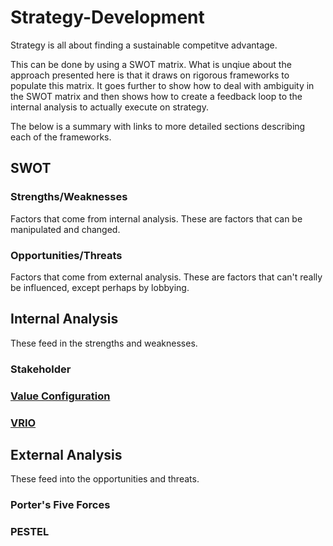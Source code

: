 # Strategy-Development

Strategy is all about finding a sustainable competitve advantage. 

This can be done by using a SWOT matrix. What is unqiue about the approach presented here is that it draws on rigorous frameworks to populate this matrix. It goes further to show how to deal with ambiguity in the SWOT matrix and then shows how to create a feedback loop to the internal analysis to actually execute on strategy.

The below is a summary with links to more detailed sections describing each of the frameworks. 

## SWOT
### Strengths/Weaknesses
Factors that come from internal analysis. These are factors that can be manipulated and changed. 

### Opportunities/Threats
Factors that come from external analysis. These are factors that can't really be influenced, except perhaps by lobbying. 

## Internal Analysis
These feed in the strengths and weaknesses. 

### Stakeholder

### [Value Configuration](https://github.com/liamjflood/Value-Configuration)

### [VRIO](https://github.com/liamjflood/VRIO)


## External Analysis
These feed into the opportunities and threats. 

### Porter's Five Forces

### PESTEL
